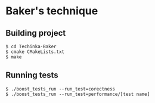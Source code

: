 # Baker's technique

## Building project
```
$ cd Techinka-Baker
$ cmake CMakeLists.txt
$ make
```
## Running tests
```
$ ./boost_tests_run --run_test=corectness
$ ./boost_tests_run --run_test=performance/[test name]
```
